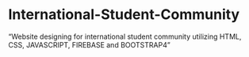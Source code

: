 # International-Student-Community
“Website designing for international student community utilizing HTML, CSS, JAVASCRIPT, FIREBASE and BOOTSTRAP4”  

